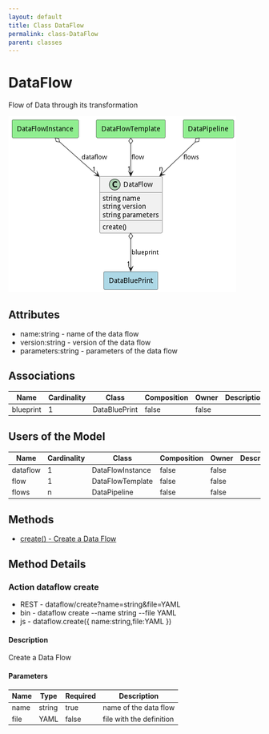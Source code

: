 ```yaml
---
layout: default
title: Class DataFlow
permalink: class-DataFlow
parent: classes
---
```


# DataFlow

Flow of Data through its transformation

![Logical Diagram](./logical.png)

## Attributes

* name:string - name of the data flow
* version:string - version of the data flow
* parameters:string - parameters of the data flow


## Associations

| Name | Cardinality | Class | Composition | Owner | Description |
| --- | --- | --- | --- | --- | --- |
| blueprint | 1 | DataBluePrint | false | false |  |



## Users of the Model

| Name | Cardinality | Class | Composition | Owner | Description |
| --- | --- | --- | --- | --- | --- |
| dataflow | 1 | DataFlowInstance | false | false |  |
| flow | 1 | DataFlowTemplate | false | false |  |
| flows | n | DataPipeline | false | false |  |





## Methods

* [create() - Create a Data Flow](#action-create)


<h2>Method Details</h2>
    
### Action dataflow create



* REST - dataflow/create?name=string&amp;file=YAML
* bin - dataflow create --name string --file YAML
* js - dataflow.create({ name:string,file:YAML })

#### Description
Create a Data Flow

#### Parameters

| Name | Type | Required | Description |
|---|---|---|---|
| name | string |true | name of the data flow |
| file | YAML |false | file with the definition |





